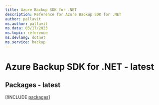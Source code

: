 ```yaml
---
title: Azure Backup SDK for .NET
description: Reference for Azure Backup SDK for .NET
author: pallavit
ms.author: pallavit
ms.data: 03/17/2023
ms.topic: reference
ms.devlang: dotnet
ms.service: backup
---
```

# Azure Backup SDK for .NET - latest
## Packages - latest
[!INCLUDE [packages](backup-index.md)]